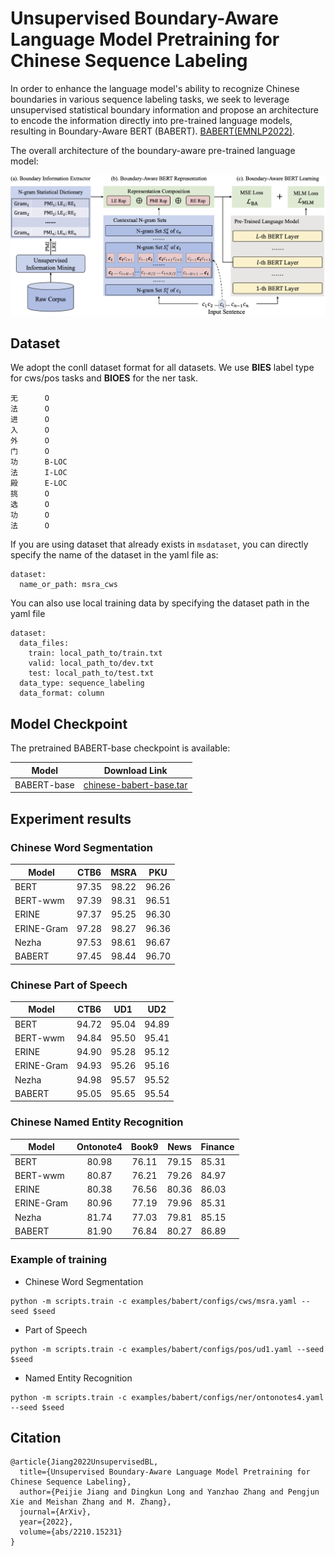 # Unsupervised Boundary-Aware Language Model Pretraining for Chinese Sequence Labeling 

In order to enhance the language model's ability to recognize Chinese boundaries in various sequence labeling tasks, we seek to leverage unsupervised statistical boundary information and propose an architecture to encode the information directly into pre-trained language models, resulting in Boundary-Aware BERT (BABERT). [BABERT(EMNLP2022)](https://arxiv.org/abs/2210.15231). 

The overall architecture of the boundary-aware pre-trained language model:

![](./resource/babert.png)

## Dataset
We adopt the conll dataset format for all datasets. We use **BIES** label type for cws/pos tasks and **BIOES** for the ner task. 
```
无      O
法      O
进      O
入      O
外      O
门      O
功      B-LOC
法      I-LOC
殿      E-LOC
挑      O
选      O
功      O
法      O
``` 

If you are using dataset that already exists in ``msdataset``, you can directly specify the name of the dataset in the yaml file as:
```
dataset:
  name_or_path: msra_cws
```
You can also use local training data by specifying the dataset path in the yaml file
```
dataset:
  data_files:
    train: local_path_to/train.txt
    valid: local_path_to/dev.txt
    test: local_path_to/test.txt
  data_type: sequence_labeling
  data_format: column
```

## Model Checkpoint
The pretrained BABERT-base checkpoint is available:

| Model         |  Download Link         | 
|------------   |:-----:        |
| BABERT-base   |  [chinese-babert-base.tar](https://alice-open.oss-cn-zhangjiakou.aliyuncs.com/babert/chinese_babert-base.tar)             |

## Experiment results

### Chinese Word Segmentation

| Model      	|  CTB6 	|  MSRA 	|  PKU  	|
|------------	|:-----:	|:-----:	|:-----:	|
| BERT       	| 97.35 	| 98.22 	| 96.26 	|
| BERT-wwm   	| 97.39 	| 98.31 	| 96.51 	|
| ERINE      	| 97.37 	| 95.25 	| 96.30 	|
| ERINE-Gram 	| 97.28 	| 98.27 	| 96.36 	|
| Nezha      	| 97.53 	| 98.61 	| 96.67 	|
| BABERT     	| 97.45 	| 98.44 	| 96.70 	|

### Chinese Part of Speech

| Model         |  CTB6         |  UD1         |  UD2          |
|------------   |:-----:        |:-----:        |:-----:        |
| BERT          | 94.72         | 95.04         | 94.89  |
| BERT-wwm      | 94.84 | 95.50 | 95.41 |
| ERINE | 94.90 | 95.28 | 95.12 |
| ERINE-Gram| 94.93| 95.26 | 95.16 |
| Nezha | 94.98 | 95.57 | 95.52 |
| BABERT | 95.05 | 95.65 | 95.54 |

### Chinese Named Entity Recognition

| Model      	| Ontonote4 	| Book9 	|  News 	| Finance 	|
|------------	|:---------:	|:-----:	|:-----:	|---------	|
| BERT       	|   80.98   	| 76.11 	| 79.15 	| 85.31   	|
| BERT-wwm   	|   80.87   	| 76.21 	| 79.26 	| 84.97   	|
| ERINE      	|   80.38   	| 76.56 	| 80.36 	| 86.03   	|
| ERINE-Gram 	|   80.96   	| 77.19 	| 79.96 	| 85.31   	|
| Nezha      	|   81.74   	| 77.03 	| 79.81 	| 85.15   	|
| BABERT     	|   81.90   	| 76.84 	| 80.27 	| 86.89   	|

### Example of training

- Chinese Word Segmentation
```
python -m scripts.train -c examples/babert/configs/cws/msra.yaml --seed $seed
```

- Part of Speech
```
python -m scripts.train -c examples/babert/configs/pos/ud1.yaml --seed $seed
```

- Named Entity Recognition
```
python -m scripts.train -c examples/babert/configs/ner/ontonotes4.yaml --seed $seed
```

## Citation
```
@article{Jiang2022UnsupervisedBL,
  title={Unsupervised Boundary-Aware Language Model Pretraining for Chinese Sequence Labeling},
  author={Peijie Jiang and Dingkun Long and Yanzhao Zhang and Pengjun Xie and Meishan Zhang and M. Zhang},
  journal={ArXiv},
  year={2022},
  volume={abs/2210.15231}
}
```
